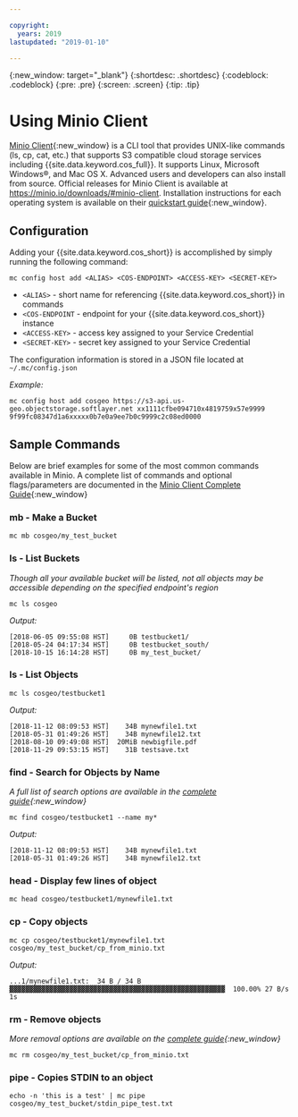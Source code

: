 ```yaml
---

copyright:
  years: 2019
lastupdated: "2019-01-10"

---
```

{:new_window: target="_blank"}
{:shortdesc: .shortdesc}
{:codeblock: .codeblock}
{:pre: .pre}
{:screen: .screen}
{:tip: .tip}

# Using Minio Client

[Minio Client](https://www.minio.io/downloads.html#download-client){:new_window} is a CLI tool that provides UNIX-like commands (ls, cp, cat, etc.) that supports S3 compatible cloud storage services including {{site.data.keyword.cos_full}}.  It supports Linux, Microsoft Windows&reg;, and Mac OS X.  Advanced users and developers can also install from source.  Official releases for Minio Client is available at https://minio.io/downloads/#minio-client.  Installation instructions for each operating system is available on their [quickstart guide](https://docs.minio.io/docs/minio-client-quickstart-guide.html){:new_window}.

## Configuration

Adding your {{site.data.keyword.cos_short}} is accomplished by simply running the following command:

```
mc config host add <ALIAS> <COS-ENDPOINT> <ACCESS-KEY> <SECRET-KEY>
```

* `<ALIAS>` - short name for referencing {{site.data.keyword.cos_short}} in commands
* `<COS-ENDPOINT` - endpoint for your {{site.data.keyword.cos_short}} instance 
* `<ACCESS-KEY>` - access key assigned to your Service Credential
* `<SECRET-KEY>` - secret key assigned to your Service Credential

The configuration information is stored in a JSON file located at `~/.mc/config.json`

*Example:*
```
mc config host add cosgeo https://s3-api.us-geo.objectstorage.softlayer.net xx1111cfbe094710x4819759x57e9999 9f99fc08347d1a6xxxxx0b7e0a9ee7b0c9999c2c08ed0000
```

## Sample Commands

Below are brief examples for some of the most common commands available in Minio.  A complete list of commands and optional flags/parameters are documented in the [Minio Client Complete Guide](https://docs.minio.io/docs/minio-client-complete-guide){:new_window}

### mb - Make a Bucket

```
mc mb cosgeo/my_test_bucket
```

### ls - List Buckets
*Though all your available bucket will be listed, not all objects may be accessible depending on the specified endpoint's region*
```
mc ls cosgeo
```
*Output:*
```
[2018-06-05 09:55:08 HST]     0B testbucket1/
[2018-05-24 04:17:34 HST]     0B testbucket_south/
[2018-10-15 16:14:28 HST]     0B my_test_bucket/
```


### ls - List Objects

```
mc ls cosgeo/testbucket1
```
*Output:*
```
[2018-11-12 08:09:53 HST]    34B mynewfile1.txt
[2018-05-31 01:49:26 HST]    34B mynewfile12.txt
[2018-08-10 09:49:08 HST]  20MiB newbigfile.pdf
[2018-11-29 09:53:15 HST]    31B testsave.txt
```

### find - Search for Objects by Name

*A full list of search options are available in the [complete guide](https://docs.minio.io/docs/minio-client-complete-guide#find){:new_window}*

```
mc find cosgeo/testbucket1 --name my*
```
*Output:*
```
[2018-11-12 08:09:53 HST]    34B mynewfile1.txt
[2018-05-31 01:49:26 HST]    34B mynewfile12.txt
```

### head - Display few lines of object

```
mc head cosgeo/testbucket1/mynewfile1.txt
```

### cp - Copy objects

```
mc cp cosgeo/testbucket1/mynewfile1.txt cosgeo/my_test_bucket/cp_from_minio.txt
```
*Output:*
```
...1/mynewfile1.txt:  34 B / 34 B  ▓▓▓▓▓▓▓▓▓▓▓▓▓▓▓▓▓▓▓▓▓▓▓▓▓▓▓▓▓▓▓▓▓▓▓▓▓▓▓▓▓▓▓▓▓▓▓▓▓▓▓▓▓▓  100.00% 27 B/s 1s
```

### rm - Remove objects

*More removal options are available on the [complete guide](https://docs.minio.io/docs/minio-client-complete-guide#rm){:new_window}*

```
mc rm cosgeo/my_test_bucket/cp_from_minio.txt
```

### pipe - Copies STDIN to an object

```
echo -n 'this is a test' | mc pipe cosgeo/my_test_bucket/stdin_pipe_test.txt
```
